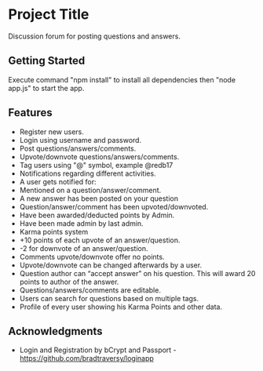 # Project Title

Discussion forum for posting questions and answers.

## Getting Started

Execute command "npm install" to install all dependencies then "node app.js" to start the app.

## Features

* Register new users.
* Login using username and password.
* Post questions/answers/comments.
* Upvote/downvote questions/answers/comments.
* Tag users using "@" symbol, example @redb17
* Notifications regarding different activities.
* A user gets notified for:
* Mentioned on a question/answer/comment.
* A new answer has been posted on your question
* Question/answer/comment has been upvoted/downvoted.
* Have been awarded/deducted points by Admin.
* Have been made admin by last admin.
* Karma points system
* +10 points of each upvote of an answer/question.
* -2 for downvote of an answer/question.
* Comments upvote/downvote offer no points.
* Upvote/downvote can be changed afterwards by a user.
* Question author can “accept answer” on his question. This will award 20 points to author of the answer.
* Questions/answers/comments are editable.
* Users can search for questions based on multiple tags.
* Profile of every user showing his Karma Points and other data.

## Acknowledgments

* Login and Registration by bCrypt and Passport - https://github.com/bradtraversy/loginapp

